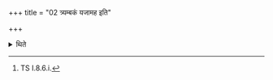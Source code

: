 +++
title = "02 त्र्यम्बकं यजामह इति"

+++

<details><summary>थिते</summary>

2. (All the participants) go round the fire keeping it to the right with tryambakaṁ yajāmahe...[^1]  


[^1]: TS I.8.6.i.
</details>

